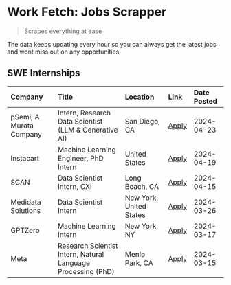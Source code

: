 # Work Fetch: Jobs Scrapper
> Scrapes everything at ease

The data keeps updating every hour so you can always get the latest jobs and wont miss out on any opportunities.

## SWE Internships
<!--START_SECTION:workfetch-->
| Company                 | Title                                                        | Location                | Link                                                                                                                                                                                                                                                                         | Date Posted   |
|:------------------------|:-------------------------------------------------------------|:------------------------|:-----------------------------------------------------------------------------------------------------------------------------------------------------------------------------------------------------------------------------------------------------------------------------|:--------------|
| pSemi, A Murata Company | Intern, Research Data Scientist (LLM & Generative AI)        | San Diego, CA           | [Apply](https://www.linkedin.com/jobs/view/intern-research-data-scientist-llm-generative-ai-at-psemi-a-murata-company-3887074168?position=9&pageNum=0&refId=x4drg5NdOLPYYR7So8GBDg%3D%3D&trackingId=GKsFN7UFFBv%2BAt2U5dPCFA%3D%3D&trk=public_jobs_jserp-result_search-card) | 2024-04-23    |
| Instacart               | Machine Learning Engineer, PhD Intern                        | United States           | [Apply](https://www.linkedin.com/jobs/view/machine-learning-engineer-phd-intern-at-instacart-3901991739?position=2&pageNum=0&refId=x4drg5NdOLPYYR7So8GBDg%3D%3D&trackingId=Z%2BrgzE0G%2Fjci%2B5%2Ft6r1fJQ%3D%3D&trk=public_jobs_jserp-result_search-card)                    | 2024-04-19    |
| SCAN                    | Data Scientist Intern, CXI                                   | Long Beach, CA          | [Apply](https://www.linkedin.com/jobs/view/data-scientist-intern-cxi-at-scan-3899690492?position=8&pageNum=0&refId=x4drg5NdOLPYYR7So8GBDg%3D%3D&trackingId=9OBrsL1jTDFk87k6rqAhBQ%3D%3D&trk=public_jobs_jserp-result_search-card)                                            | 2024-04-15    |
| Medidata Solutions      | Data Scientist Intern                                        | New York, United States | [Apply](https://www.linkedin.com/jobs/view/data-scientist-intern-at-medidata-solutions-3810253704?position=3&pageNum=0&refId=x4drg5NdOLPYYR7So8GBDg%3D%3D&trackingId=CEgHY5YfKFKR0pVB1T2Vew%3D%3D&trk=public_jobs_jserp-result_search-card)                                  | 2024-03-26    |
| GPTZero                 | Machine Learning Intern                                      | New York, NY            | [Apply](https://www.linkedin.com/jobs/view/machine-learning-intern-at-gptzero-3860723963?position=7&pageNum=0&refId=x4drg5NdOLPYYR7So8GBDg%3D%3D&trackingId=Y58V4r2V0oXLhwkQ1gZXjA%3D%3D&trk=public_jobs_jserp-result_search-card)                                           | 2024-03-17    |
| Meta                    | Research Scientist Intern, Natural Language Processing (PhD) | Menlo Park, CA          | [Apply](https://www.linkedin.com/jobs/view/research-scientist-intern-natural-language-processing-phd-at-meta-3858718375?position=10&pageNum=0&refId=x4drg5NdOLPYYR7So8GBDg%3D%3D&trackingId=54Ap8uFI0I%2FxhBxP9CK9hg%3D%3D&trk=public_jobs_jserp-result_search-card)         | 2024-03-15    |
<!--END_SECTION:workfetch-->
